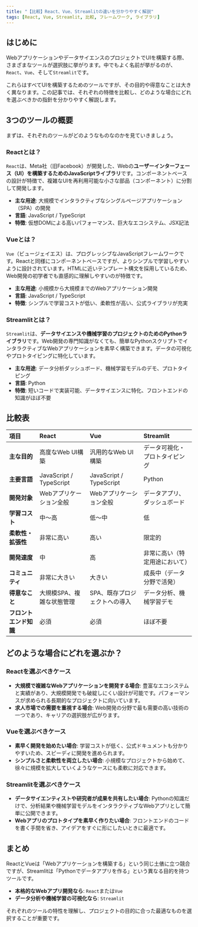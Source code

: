 ```yaml
---
title: "【比較】React、Vue、Streamlitの違いを分かりやすく解説"
tags: [React, Vue, Streamlit, 比較, フレームワーク, ライブラリ]
---
```


## はじめに

WebアプリケーションやデータサイエンスのプロジェクトでUIを構築する際、さまざまなツールが選択肢に挙がります。中でもよく名前が挙がるのが、`React`、`Vue`、そして`Streamlit`です。

これらはすべてUIを構築するためのツールですが、その目的や得意なことは大きく異なります。この記事では、それぞれの特徴を比較し、どのような場合にどれを選ぶべきかの指針を分かりやすく解説します。

## 3つのツールの概要

まずは、それぞれのツールがどのようなものなのかを見ていきましょう。

### Reactとは？

`React`は、Meta社（旧Facebook）が開発した、Webの**ユーザーインターフェース（UI）を構築するためのJavaScriptライブラリ**です。コンポーネントベースの設計が特徴で、複雑なUIを再利用可能な小さな部品（コンポーネント）に分割して開発します。

- **主な用途**: 大規模でインタラクティブなシングルページアプリケーション（SPA）の開発
- **言語**: JavaScript / TypeScript
- **特徴**: 仮想DOMによる高いパフォーマンス、巨大なエコシステム、JSX記法

### Vueとは？

`Vue`（ビュージェイエス）は、プログレッシブなJavaScriptフレームワークです。Reactと同様にコンポーネントベースですが、よりシンプルで学習しやすいように設計されています。HTMLに近いテンプレート構文を採用しているため、Web開発の初学者でも直感的に理解しやすいのが特徴です。

- **主な用途**: 小規模から大規模までのWebアプリケーション開発
- **言語**: JavaScript / TypeScript
- **特徴**: シンプルで学習コストが低い、柔軟性が高い、公式ライブラリが充実

### Streamlitとは？

`Streamlit`は、**データサイエンスや機械学習のプロジェクトのためのPythonライブラリ**です。Web開発の専門知識がなくても、簡単なPythonスクリプトでインタラクティブなWebアプリケーションを素早く構築できます。データの可視化やプロトタイピングに特化しています。

- **主な用途**: データ分析ダッシュボード、機械学習モデルのデモ、プロトタイピング
- **言語**: Python
- **特徴**: 短いコードで実装可能、データサイエンスに特化、フロントエンドの知識がほぼ不要

## 比較表

| 項目 | React | Vue | Streamlit |
| :--- | :--- | :--- | :--- |
| **主な目的** | 高度なWeb UI構築 | 汎用的なWeb UI構築 | データ可視化・プロトタイピング |
| **主要言語** | JavaScript / TypeScript | JavaScript / TypeScript | Python |
| **開発対象** | Webアプリケーション全般 | Webアプリケーション全般 | データアプリ、ダッシュボード |
| **学習コスト** | 中〜高 | 低〜中 | 低 |
| **柔軟性・拡張性** | 非常に高い | 高い | 限定的 |
| **開発速度** | 中 | 高 | 非常に高い（特定用途において） |
| **コミュニティ** | 非常に大きい | 大きい | 成長中（データ分野で活発） |
| **得意なこと** | 大規模SPA、複雑な状態管理 | SPA、既存プロジェクトへの導入 | データ分析、機械学習デモ |
| **フロントエンド知識** | 必須 | 必須 | ほぼ不要 |

## どのような場合にどれを選ぶか？

### Reactを選ぶべきケース

- **大規模で複雑なWebアプリケーションを開発する場合**:
  豊富なエコシステムと実績があり、大規模開発でも破綻しにくい設計が可能です。パフォーマンスが求められる長期的なプロジェクトに向いています。
- **求人市場での需要を重視する場合**:
  Web開発の分野で最も需要の高い技術の一つであり、キャリアの選択肢が広がります。

### Vueを選ぶべきケース

- **素早く開発を始めたい場合**:
  学習コストが低く、公式ドキュメントも分かりやすいため、スピーディに開発を進められます。
- **シンプルさと柔軟性を両立したい場合**:
  小規模なプロジェクトから始めて、徐々に規模を拡大していくようなケースにも柔軟に対応できます。

### Streamlitを選ぶべきケース

- **データサイエンティストや研究者が成果を共有したい場合**:
  Pythonの知識だけで、分析結果や機械学習モデルをインタラクティブなWebアプリとして簡単に公開できます。
- **Webアプリのプロトタイプを素早く作りたい場合**:
  フロントエンドのコードを書く手間を省き、アイデアをすぐに形にしたいときに最適です。

## まとめ

ReactとVueは「Webアプリケーションを構築する」という同じ土俵に立つ競合ですが、Streamlitは「Pythonでデータアプリを作る」という異なる目的を持つツールです。

- **本格的なWebアプリ開発なら**: `React`または`Vue`
- **データ分析や機械学習の可視化なら**: `Streamlit`

それぞれのツールの特性を理解し、プロジェクトの目的に合った最適なものを選択することが重要です。

